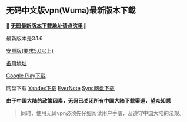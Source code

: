## 无码中文版vpn(Wuma)最新版本下载 
**🔴 [无码最新版本下载地址请点这里](https://www.evernote.com/shard/s458/sh/93c4b682-a5f1-49db-a4ea-ceb5cd7e51c9/2a839d7e7da882b44a66f85a0dab89f0/res/5f7a02cf-763d-4d23-9d85-dfbc7034127b/Wuma-git-3.1.6.apk)🔴**

最新版本是3.1.6

[安卓版(要求5.0以上)](https://www.evernote.com/shard/s458/sh/93c4b682-a5f1-49db-a4ea-ceb5cd7e51c9/2a839d7e7da882b44a66f85a0dab89f0)

[备用地址](https://dl0tgz6ee3upo.cloudfront.net/production/app/builds/024/997/005/original/e76a271cdbabb4dd08c62589bf3d7530/Wuma-git-3.1.6.apk) 

[Google Play下载](https://play.google.com/store/apps/details?id=com.muma.pn) 

网盘下载
[Yandex下载](https://yadi.sk/d/rs1npX063TpCTB) 
[EverNote](https://www.evernote.com/shard/s458/sh/93c4b682-a5f1-49db-a4ea-ceb5cd7e51c9/2a839d7e7da882b44a66f85a0dab89f0) 
[Sync网盘下载](https://ln.sync.com/dl/9c3f10be0/7ihrejim-xtwzcczk-hjudqw-cxxrnxji) 

**由于中国大陆的政策因素，无码已关闭所有中国大陆下载渠道，望众知悉**
> 同时，使用无码vpn必须先仔细阅读用户手册，及遵守中国大陆的法规。



